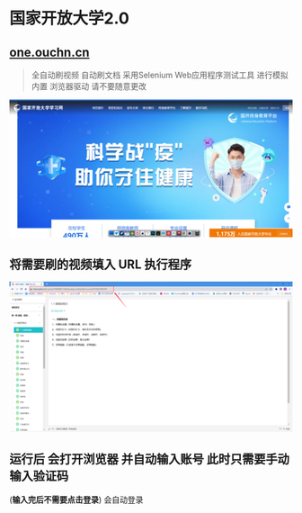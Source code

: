 # 国家开放大学2.0
## [one.ouchn.cn](http://one.ouchn.cn/)

> 全自动刷视频  自动刷文档
> 采用Selenium Web应用程序测试工具 进行模拟
> 内置 浏览器驱动 请不要随意更改

![首页](doc/home.png)



## 将需要刷的视频填入 URL 执行程序
![img_1.png](doc/img_1.png)





## 运行后 会打开浏览器 并自动输入账号 此时只需要手动输入验证码
(**输入完后不需要点击登录**) 会自动登录